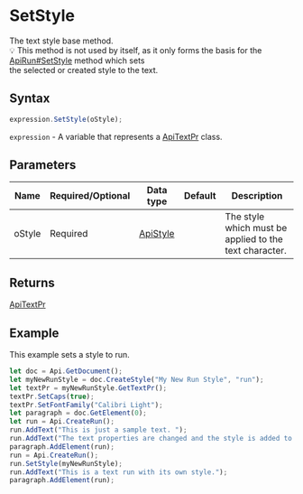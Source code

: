 # SetStyle

The text style base method.\
💡 This method is not used by itself, as it only forms the basis for the [ApiRun#SetStyle](../../ApiRun/Methods/SetStyle.md) method which sets\
the selected or created style to the text.

## Syntax

```javascript
expression.SetStyle(oStyle);
```

`expression` - A variable that represents a [ApiTextPr](../ApiTextPr.md) class.

## Parameters

| **Name** | **Required/Optional** | **Data type** | **Default** | **Description** |
| ------------- | ------------- | ------------- | ------------- | ------------- |
| oStyle | Required | [ApiStyle](../../ApiStyle/ApiStyle.md) |  | The style which must be applied to the text character. |

## Returns

[ApiTextPr](../../ApiTextPr/ApiTextPr.md)

## Example

This example sets a style to run.

```javascript editor-docx
let doc = Api.GetDocument();
let myNewRunStyle = doc.CreateStyle("My New Run Style", "run");
let textPr = myNewRunStyle.GetTextPr();
textPr.SetCaps(true);
textPr.SetFontFamily("Calibri Light");
let paragraph = doc.GetElement(0);
let run = Api.CreateRun();
run.AddText("This is just a sample text. ");
run.AddText("The text properties are changed and the style is added to the paragraph. ");
paragraph.AddElement(run);
run = Api.CreateRun();
run.SetStyle(myNewRunStyle);
run.AddText("This is a text run with its own style.");
paragraph.AddElement(run);
```
